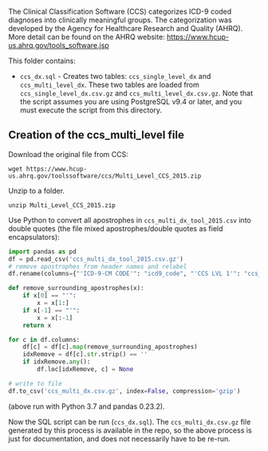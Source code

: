 The Clinical Classification Software (CCS) categorizes ICD-9 coded diagnoses into clinically meaningful groups. The categorization was developed by the Agency for Healthcare Research and Quality (AHRQ). More detail can be found on the AHRQ website: https://www.hcup-us.ahrq.gov/tools_software.jsp

This folder contains:

* `ccs_dx.sql` - Creates two tables: `ccs_single_level_dx` and `ccs_multi_level_dx`. These two tables are loaded from `ccs_single_level_dx.csv.gz` and `ccs_multi_level_dx.csv.gz`. Note that the script assumes you are using PostgreSQL v9.4 or later, and you must execute the script from this directory.

## Creation of the ccs_multi_level file

Download the original file from CCS: 

```
wget https://www.hcup-us.ahrq.gov/toolssoftware/ccs/Multi_Level_CCS_2015.zip
```

Unzip to a folder.

```
unzip Multi_Level_CCS_2015.zip
```

Use Python to convert all apostrophes in `ccs_multi_dx_tool_2015.csv` into double quotes (the file mixed apostrophes/double quotes as field encapsulators):

```python
import pandas as pd
df = pd.read_csv('ccs_multi_dx_tool_2015.csv.gz')
# remove apostrophes from header names and relabel
df.rename(columns={"'ICD-9-CM CODE'": "icd9_code", "'CCS LVL 1'": "ccs_level1", "'CCS LVL 1 LABEL'": "ccs_group1", "'CCS LVL 2'": "ccs_level2", "'CCS LVL 2 LABEL'": "ccs_group2", "'CCS LVL 3'": "ccs_level3", "'CCS LVL 3 LABEL'": "ccs_group3", "'CCS LVL 4'": "ccs_level4", "'CCS LVL 4 LABEL'": "ccs_group4", }, inplace=True)

def remove_surrounding_apostrophes(x):
    if x[0] == "'":
        x = x[1:]
    if x[-1] == "'":
        x = x[:-1]
    return x

for c in df.columns:
    df[c] = df[c].map(remove_surrounding_apostrophes)
    idxRemove = df[c].str.strip() == ''
    if idxRemove.any():
        df.loc[idxRemove, c] = None

# write to file
df.to_csv('ccs_multi_dx.csv.gz', index=False, compression='gzip')
```

(above run with Python 3.7 and pandas 0.23.2).

Now the SQL script can be run (`ccs_dx.sql`). The `ccs_multi_dx.csv.gz` file generated by this process is available in the repo, so the above process is just for documentation, and does not necessarily have to be re-run.